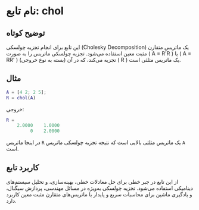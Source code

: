 
# نام تابع: chol

## توضیح کوتاه
این تابع برای انجام تجزیه چولسکی (Cholesky Decomposition) یک ماتریس متقارن مثبت معین استفاده می‌شود. تجزیه چولسکی ماتریس را به صورت \( A = R'R \) یا \( A = RR' \) (بسته به نوع خروجی) تجزیه می‌کند، که در آن \( R \) یک ماتریس مثلثی است.

## مثال
```matlab
A = [4 2; 2 5];
R = chol(A)
```

خروجی:
```matlab
R =
    2.0000    1.0000
         0    2.0000
```

در اینجا ماتریس `R` یک ماتریس مثلثی بالایی است که نتیجه تجزیه چولسکی ماتریس `A` است.

## کاربرد تابع
از این تابع در جبر خطی برای حل معادلات خطی، بهینه‌سازی، و تحلیل سیستم‌های دینامیکی استفاده می‌شود. تجزیه چولسکی به‌ویژه در مسائل مهندسی، پردازش سیگنال، و یادگیری ماشین برای محاسبات سریع و پایدار با ماتریس‌های متقارن مثبت معین کاربرد دارد.

